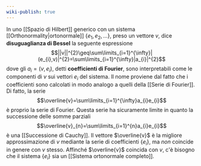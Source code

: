 ```yaml
---
wiki-publish: true
---
```

In uno [[Spazio di Hilbert]] generico con un sistema [[Orthonormality|ortonormale]] $\{e_{1},e_{2},\ldots\}$, preso un vettore $v$, dice **disuguaglianza di Bessel** la seguente espressione
$$||v||^{2}\geq\sum\limits_{i=1}^{\infty}|(e_{i},v)|^{2}=\sum\limits_{i=1}^{\infty}|a_{i}|^{2}$$
dove gli $a_{i}=(v,e_{i})$, detti **coefficienti di Fourier**, sono interpretabili come le componenti di $v$ sui vettori $e_{i}$ del sistema. Il nome proviene dal fatto che i coefficienti sono calcolati in modo analogo a quelli della [[Serie di Fourier]]. Di fatto, la serie
$$\overline{v}=\sum\limits_{i=1}^{\infty}a_{i}e_{i}$$
è proprio la serie di Fourier. Questa serie ha sicuramente limite in quanto la successione delle somme parziali
$$\overline{v}_{n}=\sum\limits_{i=1}^{n}a_{i}e_{i}$$
è una [[Successione di Cauchy]]. Il vettore $\overline{v}$ è la migliore approssimazione di $v$ mediante la serie di coefficienti $\{e_{i}\}$, ma *non* coincide in genere con $v$ stesso. Affinché $\overline{v}$ coincida con $v$, c'è bisogno che il sistema $\{e_{i}\}$ sia un [[Sistema ortonormale completo]].